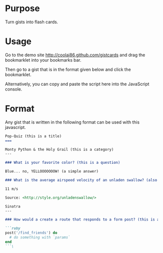 Purpose
===

Turn gists into flash cards.

Usage
===

Go to the demo site <http://coolaj86.github.com/gistcards> and drag the bookmarklet into your bookmarks bar.

Then go to a gist that is in the format given below and click the bookmarklet.

Alternatively, you can copy and paste the script here into the JavaScript console.

Format
===

Any gist that is written in the following format can be used with this javascript.

```markdown
Pop-Quiz (this is a title)
===

Monty Python & the Holy Grail (this is a category)
---

### What is your favorite color? (this is a question)

Blue... no, YELLOOOOOOOW! (a simple answer)

### What is the average airspeed velocity of an unladen swallow? (also a question)

11 m/s

Source: <http://style.org/unladenswallow/>

Sinatra
---

### How would a create a route that responds to a form post? (this is a question)

```ruby
post('/find_friends') do
  # do something with `params`
end
```\
```
